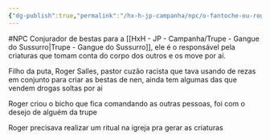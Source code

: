```yaml
---
{"dg-publish":true,"permalink":"/hx-h-jp-campanha/npc/o-fantoche-ou-roger-salles/"}
---
```


#NPC
Conjurador de bestas para a [[HxH - JP - Campanha/Trupe - Gangue do Sussurro\|Trupe - Gangue do Sussurro]], ele é o responsável pela criaturas que tomam conta do corpo dos outros e os move por ai.

Filho da puta, Roger Salles, pastor cuzão racista que tava usando de rezas em conjunto para criar as bestas de nen, ainda tem algumas das que vendem drogas soltas por ai

Roger criou o bicho que fica comandando as outras pessoas, foi com o desejo de alguém da trupe

Roger precisava realizar um ritual na igreja pra gerar as criaturas